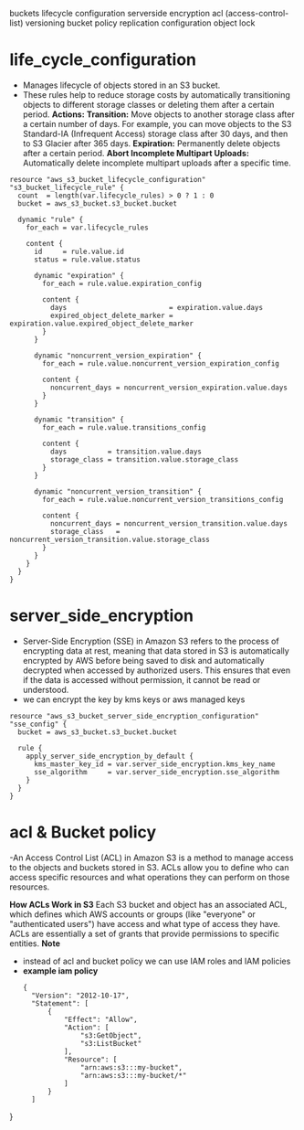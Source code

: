 buckets
lifecycle configuration
serverside encryption
acl (access-control-list)
versioning
bucket policy
replication configuration
object lock

# life_cycle_configuration
- Manages lifecycle of objects stored in an  S3 bucket.
- These rules help to reduce storage costs by automatically transitioning objects to different storage classes or deleting them after a certain period.
  **Actions:**
**Transition:** Move objects to another storage class after a certain number of days.
For example, you can move objects to the S3 Standard-IA (Infrequent Access) storage class after 30 days, and then to S3 Glacier after 365 days.
**Expiration:** Permanently delete objects after a certain period.
**Abort Incomplete Multipart Uploads:** Automatically delete incomplete multipart uploads after a specific time.
```
resource "aws_s3_bucket_lifecycle_configuration" "s3_bucket_lifecycle_rule" {
  count  = length(var.lifecycle_rules) > 0 ? 1 : 0
  bucket = aws_s3_bucket.s3_bucket.bucket

  dynamic "rule" {
    for_each = var.lifecycle_rules

    content {
      id     = rule.value.id
      status = rule.value.status

      dynamic "expiration" {
        for_each = rule.value.expiration_config

        content {
          days                         = expiration.value.days
          expired_object_delete_marker = expiration.value.expired_object_delete_marker
        }
      }

      dynamic "noncurrent_version_expiration" {
        for_each = rule.value.noncurrent_version_expiration_config

        content {
          noncurrent_days = noncurrent_version_expiration.value.days
        }
      }

      dynamic "transition" {
        for_each = rule.value.transitions_config

        content {
          days          = transition.value.days
          storage_class = transition.value.storage_class
        }
      }

      dynamic "noncurrent_version_transition" {
        for_each = rule.value.noncurrent_version_transitions_config

        content {
          noncurrent_days = noncurrent_version_transition.value.days
          storage_class   = noncurrent_version_transition.value.storage_class
        }
      }
    }
  }
}
```
# server_side_encryption
- Server-Side Encryption (SSE) in Amazon S3 refers to the process of encrypting data at rest, meaning that data stored in S3 is automatically encrypted by AWS before being saved to disk and automatically decrypted when accessed by authorized users. 
This ensures that even if the data is accessed without permission, it cannot be read or understood.
- we can encrypt the key by kms keys or aws managed keys
```
resource "aws_s3_bucket_server_side_encryption_configuration" "sse_config" {
  bucket = aws_s3_bucket.s3_bucket.bucket

  rule {
    apply_server_side_encryption_by_default {
      kms_master_key_id = var.server_side_encryption.kms_key_name
      sse_algorithm     = var.server_side_encryption.sse_algorithm
    }
  }
}
```
# acl & Bucket policy
-An Access Control List (ACL) in Amazon S3 is a method to manage access to the objects and buckets stored in S3. ACLs allow you to define who can access specific resources and what operations they can perform on those resources.

**How ACLs Work in S3**
Each S3 bucket and object has an associated ACL, which defines which AWS accounts or groups (like "everyone" or "authenticated users") have access and what type of access they have. ACLs are essentially a set of grants that provide permissions to specific entities.
**Note**
- instead of acl and bucket policy we can use IAM roles and IAM policies
- **example iam policy**
  ```
  {
    "Version": "2012-10-17",
    "Statement": [
        {
            "Effect": "Allow",
            "Action": [
                "s3:GetObject",
                "s3:ListBucket"
            ],
            "Resource": [
                "arn:aws:s3:::my-bucket",
                "arn:aws:s3:::my-bucket/*"
            ]
        }
    ]
}
```

  





